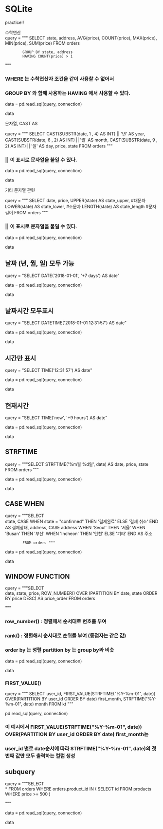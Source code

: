 # SQLite
practice!!

수학연산  
query = """
            SELECT 
                state,
                address,
                AVG(price),
                COUNT(price),
                MAX(price),
                MIN(price),
                SUM(price)
            FROM orders
            
            GROUP BY state, address
            HAVING COUNT(price) > 1

"""
### WHERE 는 수학연산자 조건을 같이 사용할 수 없어서
### GROUP BY 와 함께 사용하는 HAVING 에서 사용할 수 있다.
data = pd.read_sql(query, connection)

data

문자열, CAST AS  

query = """
            SELECT 
            CAST(SUBSTR(date, 1 , 4) AS INT)  || '년' AS year,
            CAST(SUBSTR(date, 6 , 2) AS INT)  || '월' AS month,
            CAST(SUBSTR(date, 9 , 2) AS INT)  || '일' AS day,
            price, 
            state
                    FROM orders
    """
### || 이 표시로 문자열을 붙일 수 있다.
data = pd.read_sql(query, connection)

data

기타 문자열 관련

query = """
            SELECT 
            date,
            price, 
            UPPER(state) AS state_upper, #대문자
            LOWER(state) AS state_lower, #소문자
            LENGTH(state) AS state_length #문자길이
                    FROM orders
    """
### || 이 표시로 문자열을 붙일 수 있다.
data = pd.read_sql(query, connection)

data

## 날짜 (년, 월, 일) 모두 가능
query = "SELECT DATE('2018-01-01', '+7 days') AS date" 

data = pd.read_sql(query, connection)

data


## 날짜시간 모두표시  
query = "SELECT DATETIME('2018-01-01 12:31:57') AS date" 

data = pd.read_sql(query, connection)

data

## 시간만 표시  
query = "SELECT TIME('12:31:57') AS date" 

data = pd.read_sql(query, connection)

data

## 현재시간
query = "SELECT TIME('now', '+9 hours') AS date" 

data = pd.read_sql(query, connection)

data
## STRFTIME
query = """SELECT 
                STRFTIME('%m월 %d일', date) AS date, 
                price, 
                state 
            FROM orders """

data = pd.read_sql(query, connection)

data


## CASE WHEN
query = """SELECT   
                state,
                CASE WHEN state = "confirmed" THEN '결제완료'
                    ELSE '결제 취소'
                END AS 결제상태,
                address,
                CASE address
                    WHEN 'Seoul' THEN '서울'
                    WHEN 'Busan' THEN '부산'
                    WHEN 'Incheon' THEN '인천'
                    ELSE '기타'
                END AS 주소

            FROM orders """

data = pd.read_sql(query, connection)

data

## WINDOW FUNCTION


query = """SELECT   
                date,
                state,
                price,
                ROW_NUMBER() OVER (PARTITION BY date, state ORDER BY price DESC) AS price_order
            FROM orders 
            
            
"""
### row_number() : 정렬해서 순서대로 번호를 부여 
### rank() : 정렬해서 순서대로 순위를 부여 (동점자는 같은 값)
### order by 는 정렬 partition by 는 group by와 비슷
data = pd.read_sql(query, connection)

data

### FIRST_VALUE()

query = """ SELECT user_id, FIRST_VALUE(STRFTIME("%Y-%m-01", date)) 
                                OVER(PARTITION BY user_id ORDER BY date) first_month,
                           STRFTIME("%Y-%m-01", date) month
                        FROM kt
"""

pd.read_sql(query, connection)

### 이 예시에서  FIRST_VALUE(STRFTIME("%Y-%m-01", date)) OVER(PARTITION BY user_id ORDER BY date) first_month는 
### user_id 별로 date순서에 따라 STRFTIME("%Y-%m-01", date)의 첫번째 값만 모두 출력하는 컬럼 생성


## subquery

query = """SELECT   
             *
          FROM orders 
           WHERE orders.product_id IN (
                                       SELECT 
                                           id
                                        FROM products
                                        WHERE price >= 500
                                        )           
          
"""

data = pd.read_sql(query, connection)

data
